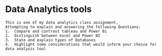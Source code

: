 # Data Analytics tools
    This is one of my data analytics class assignment, 
    Attempting to explain and answering the following Questions:
    1.	Compare and contrast tableau and Power Bi
    2.	Distinguish between excel and Power BI
    3.	State and explain types of Databases
    4.	Highlight some considerations that would inform your choice for data analysis tool
